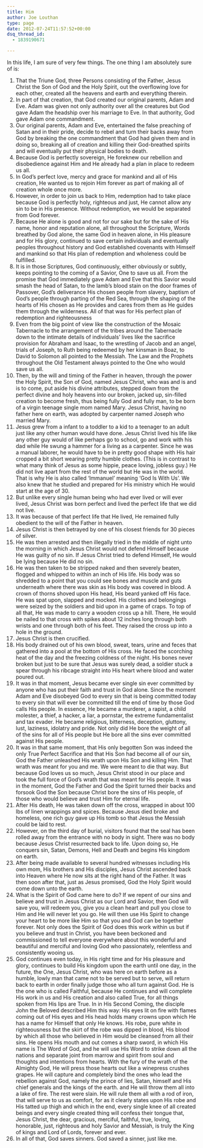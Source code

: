 ```yaml
---
title: Him
author: Joe Louthan
type: page
date: 2012-07-24T11:57:52+00:00
dsq_thread_id:
  - 1839190671

---
```

In this life, I am sure of very few things. The one thing I am absolutely sure of is:

  1. That the Triune God, three Persons consisting of the Father, Jesus Christ the Son of God and the Holy Spirit, out the overflowing love for each other, created all the heavens and earth and everything therein.
  2. In part of that creation, that God created our original parents, Adam and Eve. Adam was given not only authority over all the creatures but God gave Adam the headship over his marriage to Eve. In that authority, God gave Adam one commandment.
  3. Our original parents, Adam and Eve, entertained the false preaching of Satan and in their pride, decide to rebel and turn their backs away from God by breaking the one commandment that God had given them and in doing so, breaking all of creation and killing their God-breathed spirits and will eventually put their physical bodies to death.
  4. Because God is perfectly sovereign, He foreknew our rebellion and disobedience against Him and He already had a plan in place to redeem us all.
  5. In God&#8217;s perfect love, mercy and grace for mankind and all of His creation, He wanted us to rejoin Him forever as part of making all of creation whole once more.
  6. However, in order to join us back to Him, redemption had to take place because God is perfectly holy, righteous and just, He cannot allow any sin to be in His presence. Without redemption, we would be separated from God forever.
  7. Because He alone is good and not for our sake but for the sake of His name, honor and reputation alone, all throughout the Scripture, Words breathed by God alone, the same God in heaven alone, in His pleasure and for His glory, continued to save certain individuals and eventually peoples throughout history and God established covenants with Himself and mankind so that His plan of redemption and wholeness could be fulfilled.
  8. It is in those Scriptures, God continuously, either obviously or subtly, keeps pointing to the coming of a Savior, One to save us all. From the promise that God immediately gave Adam and Eve that this Savior would smash the head of Satan, to the lamb&#8217;s blood stain on the door frames of Passover, God&#8217;s deliverance His chosen people from slavery, baptism of God&#8217;s people through parting of the Red Sea, through the shaping of the hearts of His chosen as He provides and cares from them as He guides them through the wilderness. All of that was for His perfect plan of redemption and righteousness
  9. Even from the big point of view like the construction of the Mosaic Tabernacle to the arrangement of the tribes around the Tabernacle down to the intimate details of individuals&#8217; lives like the sacrifice provision for Abraham and Isaac, to the wrestling of Jacob and an angel, trials of Joseph, to Ruth being redeemed by her kinsman in Boaz, to David to Solomon all pointed to the Messiah. The Law and the Prophets throughout the Old Testament always pointed to the One who would save us all.
 10. Then, by the will and timing of the Father in heaven, through the power the Holy Spirit, the Son of God, named Jesus Christ, who was and is and is to come, put aside his divine attributes, stepped down from the perfect divine and holy heavens into our broken, jacked up, sin-filled creation to become fresh, thus being fully God and fully man, to be born of a virgin teenage single mom named Mary. Jesus Christ, having no father here on earth, was adopted by carpenter named Joseph who married Mary.
 11. Jesus grew from a infant to a toddler to a kid to a teenager to an adult just like any other human would have done. Jesus Christ lived his life like any other guy would of like perhaps go to school, go and work with his dad while He swung a hammer for a living as a carpenter. Since he was a manual laborer, he would have to be in pretty good shape with His hair cropped a bit short wearing pretty humble clothes. (This is in contrast to what many think of Jesus as some hippie, peace loving, jobless guy.) He did not live apart from the rest of the world but He was in the world. That is why He is also called &#8216;Immanuel&#8217; meaning &#8216;God Is With Us&#8217;. We also knew that he studied and prepared for His ministry which He would start at the age of 30.
 12. But unlike every single human being who had ever lived or will ever lived, Jesus Christ was born perfect and lived the perfect life that we did not live.
 13. It was because of that perfect life that He lived, He remained fully obedient to the will of the Father in heaven.
 14. Jesus Christ is then betrayed by one of his closest friends for 30 pieces of silver.
 15. He was then arrested and then illegally tried in the middle of night unto the morning in which Jesus Christ would not defend Himself because He was guilty of no sin. If Jesus Christ tried to defend Himself, He would be lying because He did no sin.
 16. He was then taken to be stripped naked and then severely beaten, flogged and whipped to within an inch of His life. His body was so shredded to a point that you could see bones and muscle and guts underneath where there was skin as His body was covered in blood. A crown of thorns shoved upon His head, His beard yanked off His face. He was spat upon, slapped and mocked. His clothes and belongings were seized by the soldiers and bid upon in a game of craps. To top of all that, He was made to carry a wooden cross up a hill. There, He would be nailed to that cross with spikes about 12 inches long through both wrists and one through both of his feet. They raised the cross up into a hole in the ground.
 17. Jesus Christ is then crucified.
 18. His body drained out of his own blood, sweat, tears, urine and feces that gathered into a pool at the bottom of His cross. He faced the scorching heat of the day and the freezing coldness of the night. His bones never broken but just to be sure that Jesus was surely dead, a soldier stuck a spear through his ribcage straight into His heart where blood and water poured out.
 19. It was in that moment, Jesus became ever single sin ever committed by anyone who has put their faith and trust in God alone. Since the moment Adam and Eve disobeyed God to every sin that is being committed today to every sin that will ever be committed till the end of time by those God calls His people. In essence, He became a murderer, a rapist, a child molester, a thief, a hacker, a liar, a pornstar, the extreme fundamentalist and tax evader. He became religious, bitterness, deception, gluttony, lust, laziness, idolatry and pride. Not only did He bore the weight of all of the sins for all of His people but He bore all the sins ever committed against His people.
 20. It was in that same moment, that His only begotten Son was indeed the only True Perfect Sacrifice and that His Son had become all of our sin, God the Father unleashed His wrath upon His Son and killing Him. That wrath was meant for you and me. We were meant to die that way. But because God loves us so much, Jesus Christ stood in our place and took the full force of God&#8217;s wrath that was meant for His people. It was in the moment, God the Father and God the Spirit turned their backs and forsook God the Son because Christ bore the sins of His people, of those who would believe and trust Him for eternal life.
 21. After His death, He was taken down off the cross, wrapped in about 100 lbs of linen wrappings and spices. Because Jesus died broke and homeless, one rich guy gave up His tomb so that Jesus the Messiah could be laid to rest.
 22. However, on the third day of burial, visitors found that the seal has been rolled away from the entrance with no body in sight. There was no body because Jesus Christ resurrected back to life. Upon doing so, He conquers sin, Satan, Demons, Hell and Death and begins His kingdom on earth.
 23. After being made available to several hundred witnesses including His own mom, His brothers and His disciples, Jesus Christ ascended back into Heaven where He now sits at the right hand of the Father. It was then soon after that, just as Jesus promised, God the Holy Spirit would come down unto the earth.
 24. What is the Spirit of God came here to do? If we repent of our sins and believe and trust in Jesus Christ as our Lord and Savior, then God will save you, will redeem you, give you a clean heart and pull you close to Him and He will never let you go. He will then use His Spirit to change your heart to be more like Him so that you and God can be together forever. Not only does the Spirit of God does this work within us but if you believe and trust in Christ, you have been beckoned and commissioned to tell everyone everywhere about this wonderful and beautiful and merciful and loving God who passionately, relentless and consistently wooing us.
 25. God continues even today, in His right time and for His pleasure and glory, continues to build His kingdom upon the earth until one day, in the future, the One, Jesus Christ, who was here on earth before as a humble, lowly man that came not to be served but to serve, will return back to earth in order finally judge those who all turn against God. He is the one who is called Faithful, because He continues and will complete His work in us and His creation and also called True, for all things spoken from His lips are True. In in His Second Coming, the disciple John the Beloved described Him this way: His eyes lit on fire with flames coming out of His eyes and His head holds many crowns upon which He has a name for Himself that only He knows. His robe, pure white in righteousness but the skirt of the robe was dipped in blood, His blood by which all those who believed in Him would be cleansed from all their sins. He opens His mouth and out comes a sharp sword, in which His name is The Word of God, and he will use His Word to strike down all the nations and separate joint from marrow and spirit from soul and thoughts and intentions from hearts. With the fury of the wrath of the Almighty God, He will press those hearts out like a winepress crushes grapes. He will capture and completely bind the ones who lead the rebellion against God, namely the prince of lies, Satan, himself and His chief generals and the kings of the earth. and He will throw them all into a lake of fire. The rest were slain. He will rule them all with a rod of iron, that will serve to us as comfort, for as it clearly states upon His robe and His tatted up thigh and which in the end, every single knee of all created beings and every single created thing will confess their tongue that, Jesus Christ, the dear, gracious, merciful, faithful, true, loving, honorable, just, righteous and holy Savior and Messiah, is truly the King of kings and Lord of Lords, forever and ever.
 26. In all of that, God saves sinners. God saved a sinner, just like me.
